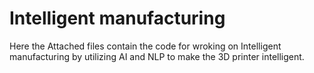 # Intelligent manufacturing
Here the Attached files contain the code for wroking on Intelligent manufacturing by utilizing AI and NLP to make the 3D printer intelligent. 
